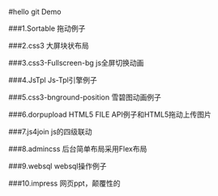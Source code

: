 #hello git Demo 

###1.Sortable 拖动例子

###2.css3 大屏块状布局

###3.css3-Fullscreen-bg js全屏切换动画

###4.JsTpl Js-Tpl引擎例子

###5.css3-bnground-position 雪碧图动画例子

###6.dorpupload HTML5 FILE API例子和HTML5拖动上传图片

###7.js4join js的四级联动

###8.admincss 后台简单布局采用Flex布局

###9.websql  websql操作例子

###10.impress 网页ppt，颠覆性的